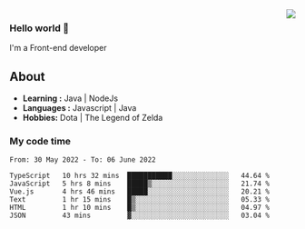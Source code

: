 <img align='right' src="https://github-readme-stats.vercel.app/api?username=jumodada&show_icons=true&theme=vue">

### Hello world 👋

I'm a Front-end developer 
    
## About
-  **Learning :** Java | NodeJs
-  **Languages :** Javascript | Java
-  **Hobbies:** Dota | The Legend of Zelda

### My code time

<!--START_SECTION:waka-->

```text
From: 30 May 2022 - To: 06 June 2022

TypeScript   10 hrs 32 mins  ███████████░░░░░░░░░░░░░░   44.64 %
JavaScript   5 hrs 8 mins    █████▒░░░░░░░░░░░░░░░░░░░   21.74 %
Vue.js       4 hrs 46 mins   █████░░░░░░░░░░░░░░░░░░░░   20.21 %
Text         1 hr 15 mins    █▒░░░░░░░░░░░░░░░░░░░░░░░   05.33 %
HTML         1 hr 10 mins    █▒░░░░░░░░░░░░░░░░░░░░░░░   04.97 %
JSON         43 mins         ▓░░░░░░░░░░░░░░░░░░░░░░░░   03.04 %
```

<!--END_SECTION:waka-->
